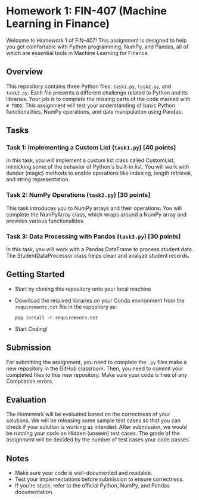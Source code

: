 # Homework 1: FIN-407 (Machine Learning in Finance)

Welcome to Homework 1 of FIN-407! This assignment is designed to help you get comfortable with Python programming, NumPy, and Pandas, all of which are essential tools in Machine Learning for Finance.

## Overview

This repository contains three Python files: `task1.py`, `task2.py`, and `task3.py`. Each file presents a different challenge related to Python and its libraries. Your job is to complete the missing parts of the code marked with `# TODO`. This assignment will test your understanding of basic Python functionalities, NumPy operations, and data manipulation using Pandas.

## Tasks

### Task 1:  Implementing a Custom List (`task1.py`) [40 points]

In this task, you will implement a custom list class called CustomList, mimicking some of the behavior of Python's built-in list. You will work with dunder (magic) methods to enable operations like indexing, length retrieval, and string representation.

### Task 2: NumPy Operations (`task2.py`) [30 points]

This task introduces you to NumPy arrays and their operations. You will complete the NumPyArray class, which wraps around a NumPy array and provides various functionalities.

### Task 3: Data Processing with Pandas (`task3.py`) [30 points]

In this task, you will work with a Pandas DataFrame to process student data. The StudentDataProcessor class helps clean and analyze student records.

## Getting Started

* Start by cloning this repository onto your local machine
* Download the required libraries on your Conda environment from the `requirements.txt` file in the repository as:
  
  `pip install -r requirements.txt`
* Start Coding!

## Submission

For submitting the assignment, you need to complete the `.py` files make a new repository in the GitHub classroom. Then, you need to commit your completed files to this new repository. Make sure your code is free of any Compilation errors.

## Evaluation

The Homework will be evaluated based on the correctness of your solutions. We will be releasing some sample test cases so that you can check if your solution is working as intended. After submission, we would be running your code on Hidden (unseen) test cases. The grade of the assignment will be decided by the number of test cases your code passes.

## Notes

* Make sure your code is well-documented and readable.
* Test your implementations before submission to ensure correctness.
* If you're stuck, refer to the official Python, NumPy, and Pandas documentation.
